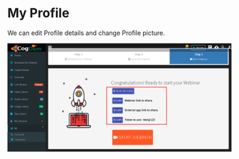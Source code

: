 # My Profile

We can edit Profile details and change Profile picture.

![](../.gitbook/assets/image%20%28199%29.png)

